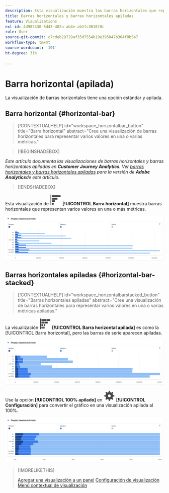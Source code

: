 ```yaml
---
description: Esta visualización muestra las barras horizontales que representan los distintos valores de una o varias métricas.
title: Barras horizontales y barras horizontales apiladas
feature: Visualizations
exl-id: 4d982430-5d43-482a-ab4e-ab1fc3616f0c
role: User
source-git-commit: c7cdeb29729af35d7554b19e395047b364f0b547
workflow-type: tm+mt
source-wordcount: '191'
ht-degree: 31%

---
```


# Barra horizontal (apilada)

La visualización de barras horizontales tiene una opción estándar y apilada.

## Barra horizontal {#horizontal-bar}

<!-- markdownlint-disable MD034 -->

>[!CONTEXTUALHELP]
>id="workspace_horizontalbar_button"
>title="Barra horizontal"
>abstract="Cree una visualización de barras horizontales para representar varios valores en una o varias métricas."

<!-- markdownlint-enable MD034 -->


>[!BEGINSHADEBOX]

*Este artículo documenta las visualizaciones de barras horizontales y barras horizontales apiladas en **Customer Journey Analytics**. Ver [barras horizontales y barras horizontales apiladas](https://experienceleague.adobe.com/en/docs/analytics/analyze/analysis-workspace/visualizations/horizontal-bar) para la versión de **Adobe Analytics**de este artículo.*

>[!ENDSHADEBOX]


Esta visualización de ![GraphBarHorizontal](/help/assets/icons/GraphBarHorizontal.svg) **[!UICONTROL Barra horizontal]** muestra barras horizontales que representan varios valores en una o más métricas.

![Barra horizontal que muestra métricas como Vistas de página, Velocidad de página, Visitas, Entradas y Salidas.](assets/horizontal-bar.png)

## Barras horizontales apiladas {#horizontal-bar-stacked}

<!-- markdownlint-disable MD034 -->

>[!CONTEXTUALHELP]
>id="workspace_horizontalbarstacked_button"
>title="Barras horizontales apiladas"
>abstract="Cree una visualización de barras horizontales para representar varios valores en una o varias métricas apiladas."

<!-- markdownlint-enable MD034 -->


La visualización ![GraphBarHorizontalStacked](/help/assets/icons/GraphBarHorizontalStacked.svg) **[!UICONTROL Barra horizontal apilada]** es como la [!UICONTROL Barra horizontal], pero las barras de serie aparecen apiladas.

![Barra horizontal apilada que muestra vistas de página, visitas, entradas y salidas.](assets/horizontal-bar-stacked.png)

Use la opción **[!UICONTROL 100% apilado]** en ![Configuración](/help/assets/icons/Setting.svg) **[!UICONTROL Configuración]** para convertir el gráfico en una visualización apilada al 100%.

![Barra horizontal apilada al 100%](assets/horizontal-bar-stacked100.png)


>[!MORELIKETHIS]
>
>[Agregar una visualización a un panel](/help/analysis-workspace/visualizations/freeform-analysis-visualizations.md#add-visualizations-to-a-panel)
>[Configuración de visualización](/help/analysis-workspace/visualizations/freeform-analysis-visualizations.md#settings)
>[Menú contextual de visualización ](/help/analysis-workspace/visualizations/freeform-analysis-visualizations.md#context-menu)
>

